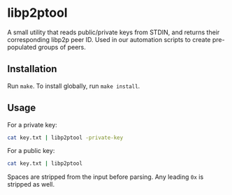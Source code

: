 # libp2ptool

A small utility that reads public/private keys from STDIN, and returns their corresponding libp2p peer ID. Used in our automation scripts to create pre-populated groups of peers.

## Installation

Run `make`. To install globally, run `make install`.

## Usage

For a private key:

```bash
cat key.txt | libp2ptool -private-key
```

For a public key:

```bash
cat key.txt | libp2ptool
```

Spaces are stripped from the input before parsing. Any leading `0x` is stripped as well.